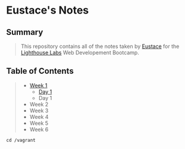 # Eustace's Notes

## Summary

> This repository contains all of the notes taken by [Eustace](https://github.com/eusoncode/lighthouse-web-notes.git) for the [Lighthouse Labs](https://www.lighthouselabs.ca/) Web Developement Bootcamp.

## Table of Contents

> - [Week 1](/Week_1/)
>   - [Day 1](/Week_1/Day_1/)
>   - Day 1
> - Week 2
> - Week 3
> - Week 4
> - Week 5
> - Week 6

```shell
cd /vagrant
```
